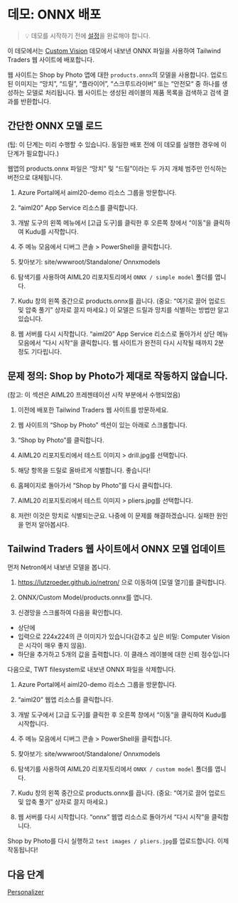 # <a name="demo-onnx-deployment"></a>데모: ONNX 배포

> 💡 데모를 시작하기 전에 [설정](https://github.com/microsoft/ignite-learning-paths-training-aiml/blob/master/aiml20/DEMO%20Setup.md)을 완료해야 합니다.

이 데모에서는 [Custom Vision](DEMO%20Custom%20Vision.md) 데모에서 내보낸 ONNX 파일을 사용하여 Tailwind Traders 웹 사이트에 배포합니다.

웹 사이트는 Shop by Photo 앱에 대한 `products.onnx`의 모델을 사용합니다. 업로드된 이미지는 “망치”, “드릴”, “플라이어”, “스크루드라이버” 또는 “안전모“ 중 하나를 생성하는 모델로 처리됩니다. 웹 사이트는 생성된 레이블의 제품 목록을 검색하고 검색 결과를 반환합니다.

## <a name="load-the-simple-onnx-model"></a>간단한 ONNX 모델 로드

(팁: 이 단계는 미리 수행할 수 있습니다. 동일한 배포 전에 이 데모를 실행한 경우에 이 단계가 필요합니다.)

웹앱의 products.onnx 파일은 “망치” 및 “드릴”이라는 두 가지 개체 범주만 인식하는 버전으로 대체됩니다.

1. Azure Portal에서 aiml20-demo 리소스 그룹을 방문합니다.

1. “aiml20” App Service 리소스를 클릭합니다.

1. 개발 도구의 왼쪽 메뉴에서 [고급 도구]를 클릭한 후 오른쪽 창에서 “이동”을 클릭하여 Kudu를 시작합니다.

1. 주 메뉴 모음에서 디버그 콘솔 > PowerShell을 클릭합니다.

1. 찾아보기: site/wwwroot/Standalone/ Onnxmodels

1. 탐색기를 사용하여 AIML20 리포지토리에서 `ONNX / simple model` 폴더를 엽니다.

1. Kudu 창의 왼쪽 중간으로 products.onnx를 끕니다. (중요: “여기로 끌어 업로드 및 압축 풀기” 상자로 끌지 마세요.) 이 모델은 드릴과 망치를 식별하는 방법만 알고 있습니다.

1. 웹 서버를 다시 시작합니다. “aiml20” App Service 리소스로 돌아가서 상단 메뉴 모음에서 “다시 시작“을 클릭합니다. 웹 사이트가 완전히 다시 시작될 때까지 2분 정도 기다립니다.

## <a name="defining-the-problem-shop-by-photo-doesnt-work-right"></a>문제 정의: Shop by Photo가 제대로 작동하지 않습니다.

(참고: 이 섹션은 AIML20 프레젠테이션 시작 부분에서 수행되었음)

1. 이전에 배포한 Tailwind Traders 웹 사이트를 방문하세요. 

1. 웹 사이트의 “Shop by Photo” 섹션이 있는 아래로 스크롤합니다.

1. “Shop by Photo”를 클릭합니다.

1. AIML20 리포지토리에서 테스트 이미지 > drill.jpg를 선택합니다.

1. 해당 항목을 드릴로 올바르게 식별합니다. 좋습니다!

1. 홈페이지로 돌아가서 “Shop by Photo”를 다시 클릭합니다.

1. AIML20 리포지토리에서 테스트 이미지 > pliers.jpg를 선택합니다.

1. 저런! 이것은 망치로 식별되는군요. 나중에 이 문제를 해결하겠습니다. 실패한 원인을 먼저 알아봅시다.

## <a name="update-the-onnx-model-in-the-tailwind-traders-website"></a>Tailwind Traders 웹 사이트에서 ONNX 모델 업데이트

먼저 Netron에서 내보낸 모델을 봅니다.

1. https://lutzroeder.github.io/netron/ 으로 이동하여 [모델 열기]를 클릭합니다.

2. ONNX/Custom Model/products.onnx를 엽니다.

3. 신경망을 스크롤하여 다음을 확인합니다.

 - 상단에
 - 입력으로 224x224의 큰 이미지가 있습니다(감추고 싶은 비밀: Computer Vision은 시각이 매우 좋지 않음).
 - 하단을 추가하고 5개의 값을 출력합니다. 이 클래스 레이블에 대한 신뢰 점수입니다

다음으로, TWT filesystem로 내보낸 ONNX 파일을 삭제합니다.

1. Azure Portal에서 aiml20-demo 리소스 그룹을 방문합니다.

1. “aiml20” 웹앱 리소스를 클릭합니다.

1. 개발 도구에서 [고급 도구]를 클릭한 후 오른쪽 창에서 “이동”을 클릭하여 Kudu를 시작합니다.

1. 주 메뉴 모음에서 디버그 콘솔 > PowerShell을 클릭합니다.

1. 찾아보기: site/wwwroot/Standalone/ Onnxmodels

1. 탐색기를 사용하여 AIML20 리포지토리에서 `ONNX / custom model` 폴더를 엽니다.

1. Kudu 창의 왼쪽 중간으로 products.onnx를 끕니다. (중요: “여기로 끌어 업로드 및 압축 풀기” 상자로 끌지 마세요.)

1. 웹 서버를 다시 시작합니다. “onnx” 웹앱 리소스로 돌아가서 “다시 시작”을 클릭합니다.

Shop by Photo를 다시 실행하고 `test images / pliers.jpg`를 업로드합니다. 이제 작동됩니다!

## <a name="next-step"></a>다음 단계

[Personalizer](DEMO%20Personalizer.md)


